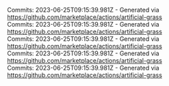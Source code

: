 Commits: 2023-06-25T09:15:39.981Z - Generated via https://github.com/marketplace/actions/artificial-grass
<br>
Commits: 2023-06-25T09:15:39.981Z - Generated via https://github.com/marketplace/actions/artificial-grass
<br>
Commits: 2023-06-25T09:15:39.981Z - Generated via https://github.com/marketplace/actions/artificial-grass
<br>
Commits: 2023-06-25T09:15:39.981Z - Generated via https://github.com/marketplace/actions/artificial-grass
<br>
Commits: 2023-06-25T09:15:39.981Z - Generated via https://github.com/marketplace/actions/artificial-grass
<br>
